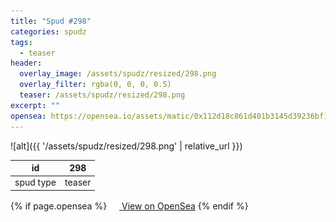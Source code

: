 ```yaml
---
title: "Spud #298"
categories: spudz
tags:
  - teaser
header:
  overlay_image: /assets/spudz/resized/298.png
  overlay_filter: rgba(0, 0, 0, 0.5)
  teaser: /assets/spudz/resized/298.png
excerpt: ""
opensea: https://opensea.io/assets/matic/0x112d18c861d401b3145d39236bf149f01e18beed/298
---
```

![alt]({{ '/assets/spudz/resized/298.png' | relative_url }})

| id | 298 |
|-|-|
| spud type | teaser |

{% if page.opensea %}
<a href="{{page.opensea}}" class="btn btn--info" onclick="window.open(this.href, '_blank'); return false;"><img src="/assets/images/opensea.svg" width="16px"><span>  View on OpenSea</span></a>
{% endif %}
